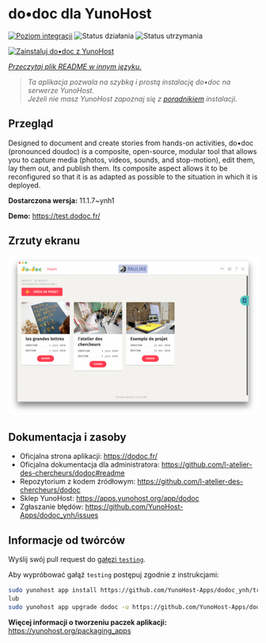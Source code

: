 <!--
To README zostało automatycznie wygenerowane przez <https://github.com/YunoHost/apps/tree/master/tools/readme_generator>
Nie powinno być ono edytowane ręcznie.
-->

# do•doc dla YunoHost

[![Poziom integracji](https://apps.yunohost.org/badge/integration/dodoc)](https://ci-apps.yunohost.org/ci/apps/dodoc/)
![Status działania](https://apps.yunohost.org/badge/state/dodoc)
![Status utrzymania](https://apps.yunohost.org/badge/maintained/dodoc)

[![Zainstaluj do•doc z YunoHost](https://install-app.yunohost.org/install-with-yunohost.svg)](https://install-app.yunohost.org/?app=dodoc)

*[Przeczytaj plik README w innym języku.](./ALL_README.md)*

> *Ta aplikacja pozwala na szybką i prostą instalację do•doc na serwerze YunoHost.*  
> *Jeżeli nie masz YunoHost zapoznaj się z [poradnikiem](https://yunohost.org/install) instalacji.*

## Przegląd

Designed to document and create stories from hands-on activities, do•doc (pronounced doudoc) is a composite, open-source, modular tool that allows you to capture media (photos, videos, sounds, and stop-motion), edit them, lay them out, and publish them. Its composite aspect allows it to be reconfigured so that it is as adapted as possible to the situation in which it is deployed.

**Dostarczona wersja:** 11.1.7~ynh1

**Demo:** <https://test.dodoc.fr/>

## Zrzuty ekranu

![Zrzut ekranu z do•doc](./doc/screenshots/screenshot.png)

## Dokumentacja i zasoby

- Oficjalna strona aplikacji: <https://dodoc.fr/>
- Oficjalna dokumentacja dla administratora: <https://github.com/l-atelier-des-chercheurs/dodoc#readme>
- Repozytorium z kodem źródłowym: <https://github.com/l-atelier-des-chercheurs/dodoc>
- Sklep YunoHost: <https://apps.yunohost.org/app/dodoc>
- Zgłaszanie błędów: <https://github.com/YunoHost-Apps/dodoc_ynh/issues>

## Informacje od twórców

Wyślij swój pull request do [gałęzi `testing`](https://github.com/YunoHost-Apps/dodoc_ynh/tree/testing).

Aby wypróbować gałąź `testing` postępuj zgodnie z instrukcjami:

```bash
sudo yunohost app install https://github.com/YunoHost-Apps/dodoc_ynh/tree/testing --debug
lub
sudo yunohost app upgrade dodoc -u https://github.com/YunoHost-Apps/dodoc_ynh/tree/testing --debug
```

**Więcej informacji o tworzeniu paczek aplikacji:** <https://yunohost.org/packaging_apps>

